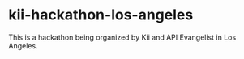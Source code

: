 kii-hackathon-los-angeles
=========================

This is a hackathon being organized by Kii and API Evangelist in Los Angeles.